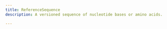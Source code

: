 ```yaml
---
title: ReferenceSequence
description: A versioned sequence of nucleotide bases or amino acids.

---
```

